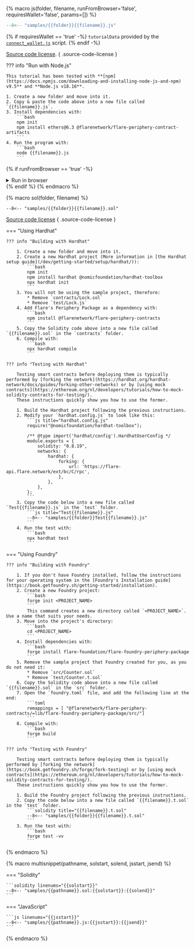 {% macro js(folder, filename, runFromBrowser='false', requiresWallet='false', params=[]) %}

```js title="{{filename}}.js" linenums="1"
--8<-- "samples/{{folder}}{{filename}}.js"
```

{% if requiresWallet == 'true' -%}
`tutorialData` provided by the [`connect_wallet.js`](/assets/javascripts/connect_wallet.js) script. 
{% endif -%}

[Source code license](https://github.com/flare-foundation/docs/blob/main/LICENSE.md).
{ .source-code-license }

??? info "Run with Node.js"

    This tutorial has been tested with **[npm](https://docs.npmjs.com/downloading-and-installing-node-js-and-npm) v9.5** and **Node.js v18.16**.

    1. Create a new folder and move into it.
    2. Copy & paste the code above into a new file called `{{filename}}.js`.
    3. Install dependencies with:
        ```bash
        npm init
        npm install ethers@6.3 @flarenetwork/flare-periphery-contract-artifacts
        ```
    4. Run the program with:
        ```bash
        node {{filename}}.js
        ```

{% if runFromBrowser == 'true' -%}
<script>
async function {{filename | replace('-', '_')}}_runner() {
  console.old_log = console.log;
  if (!document.getElementById('{{filename}}-run-me-box').hasAttribute('open')) {
    console.log = console.old_log;
    return;
  }
  console.old_log = console.log;
  output = document.getElementById('{{filename}}-output').getElementsByTagName('code')[0];
  output.textContent = "";
  console.log = function(message) {
    output.textContent += (typeof message == 'object' ? JSON.stringify(message, null, 2) : message) + "\n";
  };
  try {
    await {{filename | replace('-', '_') }}_run(
{% for param in params %}document.getElementById('{{param.name}}').value,{% endfor %}
    );
  } catch(error) {
    console.log (error.message);
  }
  console.log = console.old_log;
}
</script>

<details class="run-me" id="{{filename}}-run-me-box">
<summary>Run in browser</summary>
{% for param in params -%}
<label for="{{param.name}}">{{param.name}}:</label>
<input type="text" id="{{param.name}}" name="{{param.name}}" value="{{param.value}}">
{% endfor %}
{% if requiresWallet == 'true' -%}
<script src="/assets/javascripts/connect_wallet.js"></script>
<p>This tutorial requires an account to sign transactions.
Get test currency from <a href="https://faucet.flare.network/">the faucet</a> and click on <b>Connect Wallet</b> before clicking on <b>Run</b>.</p>
<button class="md-button" id="{{filename}}-connect" onclick="connect_wallet('{{filename}}')">Connect Wallet</button>
{%- endif -%}
<button class="md-button" id="{{filename}}-run" onclick="{{filename | replace('-', '_')}}_runner();">Run</button>
``` { #{{filename}}-output }
```
</details>
<script type="importmap">
  { "imports": {
      "ethers": "/assets/javascripts/ethers-6.3.esm.min.js",
      "@flarenetwork/flare-periphery-contract-artifacts": "https://esm.run/@flarenetwork/flare-periphery-contract-artifacts@0.1.7",
      "@flarenetwork/flare-periphery-contract-artifacts/dist/coston/StateConnector/libs/ts/utils.js": "/assets/javascripts/utils.js"
  } }
</script>
{% endif %}
{% endmacro %}

{% macro sol(folder, filename) %}

```solidity title="{{filename}}.sol" linenums="1"
--8<-- "samples/{{folder}}{{filename}}.sol"
```

[Source code license](https://github.com/flare-foundation/docs/blob/main/LICENSE.md)
{ .source-code-license }

=== "Using Hardhat"

    ??? info "Building with Hardhat"

        1. Create a new folder and move into it.
        2. Create a new Hardhat project (More information in [the Hardhat setup guide](/dev/getting-started/setup/hardhat/)):
            ```bash
            npm init
            npm install hardhat @nomicfoundation/hardhat-toolbox
            npx hardhat init
            ```
        3. You will not be using the sample project, therefore:
            * Remove `contracts/Lock.sol`
            * Remove `test/Lock.js`
        4. Add Flare's Periphery Package as a dependency with:
            ```bash
            npm install @flarenetwork/flare-periphery-contracts
            ```
        5. Copy the Solidity code above into a new file called `{{filename}}.sol` in the `contracts` folder.
        6. Compile with:
            ```bash
            npx hardhat compile
            ```

    ??? info "Testing with Hardhat"

        Testing smart contracts before deploying them is typically performed by [forking the network](https://hardhat.org/hardhat-network/docs/guides/forking-other-networks) or by [using mock contracts](https://ethereum.org/nl/developers/tutorials/how-to-mock-solidity-contracts-for-testing/).
        These instructions quickly show you how to use the former.

        1. Build the Hardhat project following the previous instructions.
        2. Modify your `hardhat.config.js` to look like this:
            ```js title="hardhat.config.js"
            require("@nomicfoundation/hardhat-toolbox");

            /** @type import('hardhat/config').HardhatUserConfig */
            module.exports = {
                solidity: "0.8.19",
                networks: {
                    hardhat: {
                        forking: {
                            url: 'https://flare-api.flare.network/ext/bc/C/rpc',
                        },
                    },
                },
            };
            ```
        3. Copy the code below into a new file called `Test{{filename}}.js` in the `test` folder.
            ```js title="Test{{filename}}.js"
            --8<-- "samples/{{folder}}Test{{filename}}.js"
            ```
        4. Run the test with:
            ```bash
            npx hardhat test
            ```

=== "Using Foundry"

    ??? info "Building with Foundry"

        1. If you don't have Foundry installed, follow the instructions for your operating system in the [Foundry's Installation guide](https://book.getfoundry.sh/getting-started/installation).
        2. Create a new Foundry project:
            ```bash
            forge init <PROJECT_NAME>
            ```
            This command creates a new directory called `<PROJECT_NAME>`. Use a name that suits your needs.
        3. Move into the project's directory:
            ```bash
            cd <PROJECT_NAME>
            ```
        4. Install dependencies with:
            ```bash
            forge install flare-foundation/flare-foundry-periphery-package
            ```
        5. Remove the sample project that Foundry created for you, as you do not need it:
            * Remove `src/Counter.sol`
            * Remove `test/Counter.t.sol`
        6. Copy the Solidity code above into a new file called `{{filename}}.sol` in the `src` folder.
        7. Open the `foundry.toml` file, and add the following line at the end:
            ```toml
            remappings = [ "@flarenetwork/flare-periphery-contracts/=lib/flare-foundry-periphery-package/src/"]
            ```
        8. Compile with:
            ```bash
            forge build
            ```

    ??? info "Testing with Foundry"

        Testing smart contracts before deploying them is typically performed by [forking the network](https://book.getfoundry.sh/forge/fork-testing) or by [using mock contracts](https://ethereum.org/nl/developers/tutorials/how-to-mock-solidity-contracts-for-testing/).
        These instructions quickly show you how to use the former.

        1. Build the Foundry project following the previous instructions.
        2. Copy the code below into a new file called `{{filename}}.t.sol` in the `test` folder.
            ```solidity title="{{filename}}.t.sol"
            --8<-- "samples/{{folder}}{{filename}}.t.sol"
            ```
        3. Run the test with:
            ```bash
            forge test -vv
            ```

{% endmacro %}

{% macro multisnippet(pathname, solstart, solend, jsstart, jsend) %}

=== "Solidity"

    ```solidity linenums="{{solstart}}"
    --8<-- "samples/{{pathname}}.sol:{{solstart}}:{{solend}}"
    ```

=== "JavaScript"

    ```js linenums="{{jsstart}}"
    --8<-- "samples/{{pathname}}.js:{{jsstart}}:{{jsend}}"
    ```

{% endmacro %}

